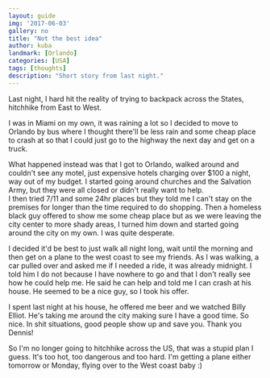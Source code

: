 ```yaml
---
layout: guide
img: '2017-06-03'
gallery: no
title: "Not the best idea​"
author: kuba
landmark: [Orlando]
categories: [USA]
tags: [thoughts]
description: "Short story from last night."
---
```


Last night, I hard hit the reality of trying to backpack across the States, hitchhike from East to West. 

I was in Miami on my own, it was raining a lot so I decided to move to Orlando by bus where I thought there'll be less rain and some cheap place to crash at so that I could just go to the highway the next day and get on a truck.

What happened instead was that I got to Orlando, walked around and couldn't see any motel, just expensive hotels charging over $100 a night, way out of my budget. I started going around churches and the Salvation Army, but they were all closed or didn't really want to help.  
I then tried 7/11 and some 24hr places but they told me I can't stay on the premises for longer than the time required to do shopping. Then a homeless black guy offered to show me some cheap place but as we were leaving the city center to more shady areas, I turned him down and started going around the city on my own. I was quite desperate.

I decided it'd be best to just walk all night long, wait until the morning and then get on a plane to the west coast to see my friends. As I was walking, a car pulled over and asked me if I needed a ride, it was already midnight. I told him I do not because I have nowhere to go and that I don't really see how he could help me. He said he can help and told me I can crash at his house. He seemed to be a nice guy, so I took his offer. 

I spent last night at his house, he offered me beer and we watched Billy Elliot. He's taking me around the city making sure I have a good time. So nice. In shit situations, good people show up and save you. Thank you Dennis! 

So I'm no longer going to hitchhike across the US, that was a stupid plan I guess. It's too hot, too dangerous and too hard. I'm getting a plane either tomorrow or Monday, flying over to the West coast baby :)
